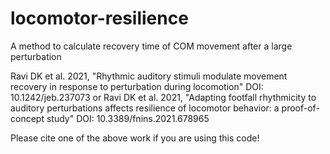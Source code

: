 # locomotor-resilience
A method to calculate recovery time of COM movement after a large perturbation

Ravi DK et al. 2021, "Rhythmic auditory stimuli modulate movement recovery
in response to perturbation during locomotion" DOI: 10.1242/jeb.237073
or
Ravi DK et al. 2021, "Adapting footfall rhythmicity to auditory perturbations
affects resilience of locomotor behavior: a proof-of-concept study" DOI: 10.3389/fnins.2021.678965

Please cite one of the above work if you are using this code!

